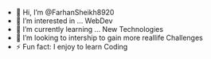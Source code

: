 - 👋 Hi, I’m @FarhanSheikh8920
- 👀 I’m interested in ... WebDev
- 🌱 I’m currently learning ... New Technologies  
- 💞️ I’m looking to intership to gain more reallife Challenges 
- ⚡ Fun fact: I enjoy to learn Coding

<!---
FarhanSheikh8920/FarhanSheikh8920 is a ✨ special ✨ repository because its `README.md` (this file) appears on your GitHub profile.
You can click the Preview link to take a look at your changes.
--->
